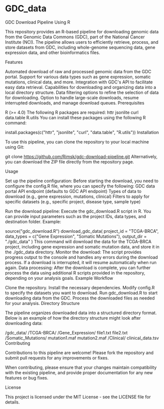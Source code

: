 # GDC_data
GDC Download Pipeline Using R

This repository provides an R-based pipeline for downloading genomic data from the Genomic Data Commons (GDC), part of the National Cancer Institute (NCI). The pipeline allows users to efficiently retrieve, process, and store datasets from GDC, including whole-genome sequencing data, gene expression data, and other bioinformatics files.

Features

Automated download of raw and processed genomic data from the GDC portal.
Support for various data types such as gene expression, somatic mutations, clinical data, and more.
Integration with GDC's API to facilitate easy data retrieval.
Capabilities for downloading and organizing data into a local directory structure.
Data filtering options to refine the selection of data for downloading.
Option to handle large-scale downloads, resume interrupted downloads, and manage download queues.
Prerequisites

R (>= 4.0)
The following R packages are required:
httr
jsonlite
curl
data.table
R.utils
You can install these packages using the following R command:

install.packages(c("httr", "jsonlite", "curl", "data.table", "R.utils"))
Installation

To use this pipeline, you can clone the repository to your local machine using Git:

git clone https://github.com/Rimsk/gdc-download-pipeline.git
Alternatively, you can download the ZIP file directly from the repository page.

Usage

Set up the pipeline configuration: Before starting the download, you need to configure the config.R file, where you can specify the following:
GDC data portal API endpoint (defaults to GDC API endpoint)
Types of data to download (e.g., gene expression, mutations, clinical)
Filters to apply for specific datasets (e.g., specific project, disease type, sample type)


Run the download pipeline: Execute the gdc_download.R script in R. You can provide input parameters such as the project IDs, data types, and destination folder.
Example:

source("gdc_download.R")
download_gdc_data(
  project_id = "TCGA-BRCA",
  data_types = c("Gene Expression", "Somatic Mutations"),
  output_dir = "./gdc_data"
)
This command will download the data for the TCGA-BRCA project, including gene expression and somatic mutation data, and store it in the ./gdc_data directory.
Monitor the download: The script provides progress output to the console and handles any errors during the download process. If a download is interrupted, it will resume automatically when run again.
Data processing: After the download is complete, you can further process the data using additional R scripts provided in the repository, depending on your analysis goals.
Example Workflow

Clone the repository.
Install the necessary dependencies.
Modify config.R to specify the datasets you want to download.
Run gdc_download.R to start downloading data from the GDC.
Process the downloaded files as needed for your analysis.
Directory Structure

The pipeline organizes downloaded data into a structured directory format. Below is an example of how the directory structure might look after downloading data:

/gdc_data/
    /TCGA-BRCA/
        /Gene_Expression/
            file1.txt
            file2.txt
        /Somatic_Mutations/
            mutation1.maf
            mutation2.maf
        /Clinical/
            clinical_data.tsv
Contributing

Contributions to this pipeline are welcome! Please fork the repository and submit pull requests for any improvements or fixes.

When contributing, please ensure that your changes maintain compatibility with the existing pipeline, and provide proper documentation for any new features or bug fixes.

License

This project is licensed under the MIT License - see the LICENSE file for details.


